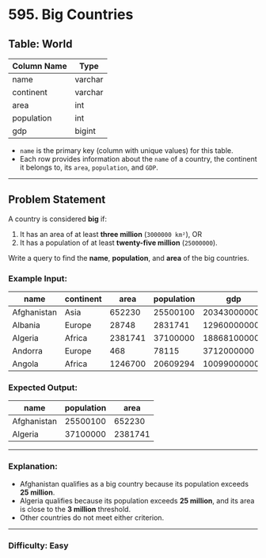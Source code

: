 # 595. Big Countries

## Table: World

| Column Name | Type    |
|-------------|---------|
| name        | varchar |
| continent   | varchar |
| area        | int     |
| population  | int     |
| gdp         | bigint  |

- `name` is the primary key (column with unique values) for this table.
- Each row provides information about the `name` of a country, the continent it belongs to, its `area`, `population`, and `GDP`.

---

## Problem Statement

A country is considered **big** if:
1. It has an area of at least **three million** (`3000000 km²`), OR
2. It has a population of at least **twenty-five million** (`25000000`).

Write a query to find the **name**, **population**, and **area** of the big countries.

### Example Input:
| name        | continent | area    | population | gdp          |
|-------------|-----------|---------|------------|--------------|
| Afghanistan | Asia      | 652230  | 25500100   | 20343000000  |
| Albania     | Europe    | 28748   | 2831741    | 12960000000  |
| Algeria     | Africa    | 2381741 | 37100000   | 188681000000 |
| Andorra     | Europe    | 468     | 78115      | 3712000000   |
| Angola      | Africa    | 1246700 | 20609294   | 100990000000 |

### Expected Output:
| name        | population | area    |
|-------------|------------|---------|
| Afghanistan | 25500100   | 652230  |
| Algeria     | 37100000   | 2381741 |

---

### Explanation:
- Afghanistan qualifies as a big country because its population exceeds **25 million**.
- Algeria qualifies because its population exceeds **25 million**, and its area is close to the **3 million** threshold.
- Other countries do not meet either criterion.

---

### Difficulty: Easy

